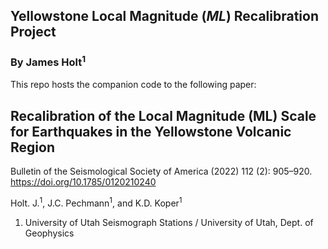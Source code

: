Yellowstone Local Magnitude (*ML*) Recalibration Project
----------------------------------------------------------
### By James Holt<sup>1</sup>

This repo hosts the companion code to the following paper:

## Recalibration of the Local Magnitude (⁠ML⁠) Scale for Earthquakes in the Yellowstone Volcanic Region
Bulletin of the Seismological Society of America (2022) 112 (2): 905–920.
https://doi.org/10.1785/0120210240

Holt. J.<sup>1</sup>, J.C. Pechmann<sup>1</sup>, and K.D. Koper<sup>1</sup>


1. University of Utah Seismograph Stations / University of Utah, Dept. of Geophysics
